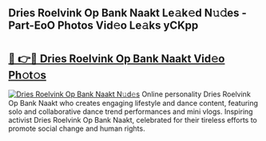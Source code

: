 ## Dries Roelvink Op Bank Naakt Le𝚊k𝚎d N𝚞𝚍es - Part-EoO Photos Vid𝚎o Le𝚊ks yCKpp

# <h2><a href="http://fb42dr7.evod.top/?m=Dries+Roelvink+Op+Bank+Naakt">🔗 👉🔴 Dries Roelvink Op Bank Naakt Vid𝚎o Ph𝚘t𝚘s</a></h2>

[![Dries Roelvink Op Bank Naakt N𝚞d𝚎s](https://i.imgur.com/8V9OHl7.gif)](http://fb42dr7.evod.top/?m=Dries+Roelvink+Op+Bank+Naakt)
Online personality Dries Roelvink Op Bank Naakt who creates engaging lifestyle and dance content, featuring solo and collaborative dance trend performances and mini vlogs. Inspiring activist Dries Roelvink Op Bank Naakt, celebrated for their tireless efforts to promote social change and human rights. 
